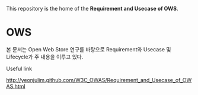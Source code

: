 This repository is the home of the **Requirement and Usecase of OWS**.

OWS 
===========

본 문서는 Open Web Store 연구를 바탕으로 Requirement와 Usecase 및 Lifecycle가 주 내용을 이루고 있다.


Useful link

http://yeonjulim.github.com/W3C_OWAS/Requirement_and_Usecase_of_OWAS.html
